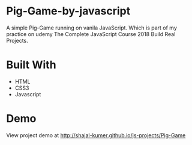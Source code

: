 # Pig-Game-by-javascript
A simple Pig-Game running on vanila JavaScript. Which is part of my practice on udemy The Complete JavaScript Course 2018 Build Real Projects.

# Built With
- HTML
- CSS3
- Javascript

# Demo

View project demo at http://shajal-kumer.github.io/js-projects/Pig-Game
